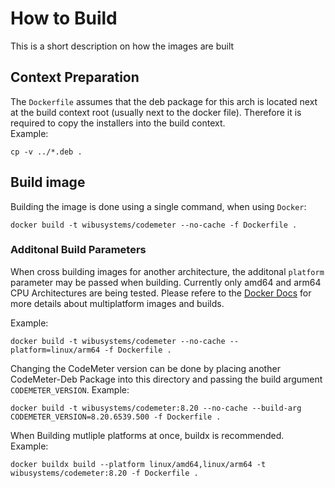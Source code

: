 # How to Build  

This is a short description on how the images are built

## Context Preparation

The `Dockerfile` assumes that the deb package for this arch is located next at the build context root (usually next to the docker file). Therefore it is required to copy the installers into the build context.  
Example:  

```shell
cp -v ../*.deb .
```

## Build image

Building the image is done using a single command, when using `Docker`:

```shell
docker build -t wibusystems/codemeter --no-cache -f Dockerfile .
```

### Additonal Build Parameters

When cross building images for another architecture, the additonal `platform` parameter may be passed when building. Currently only amd64 and arm64 CPU Architectures are being tested.
Please refere to the [Docker Docs](https://docs.docker.com/build/building/multi-platform/) for more details about multiplatform images and builds.

Example:

```shell
docker build -t wibusystems/codemeter --no-cache --platform=linux/arm64 -f Dockerfile .
```

Changing the CodeMeter version can be done by placing another CodeMeter-Deb Package into this directory and passing the build argument `CODEMETER_VERSION`.
Example:  

```shell
docker build -t wibusystems/codemeter:8.20 --no-cache --build-arg CODEMETER_VERSION=8.20.6539.500 -f Dockerfile .
```

When Building mutliple platforms at once, buildx is recommended.  
Example:

```shell
docker buildx build --platform linux/amd64,linux/arm64 -t wibusystems/codemeter:8.20 -f Dockerfile .
```

